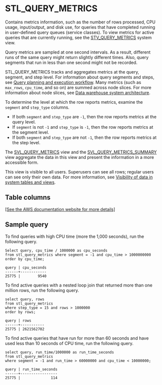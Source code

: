 # STL\_QUERY\_METRICS<a name="r_STL_QUERY_METRICS"></a>

Contains metrics information, such as the number of rows processed, CPU usage, input/output, and disk use, for queries that have completed running in user\-defined query queues \(service classes\)\. To view metrics for active queries that are currently running, see the [STV\_QUERY\_METRICS](r_STV_QUERY_METRICS.md) system view\. 

Query metrics are sampled at one second intervals\. As a result, different runs of the same query might return slightly different times\. Also, query segments that run in less than one second might not be recorded\. 

STL\_QUERY\_METRICS tracks and aggregates metrics at the query, segment, and step level\. For information about query segments and steps, see [Query planning and execution workflow](c-query-planning.md)\. Many metrics \(such as `max_rows`, `cpu_time`, and so on\) are summed across node slices\. For more information about node slices, see [Data warehouse system architecture](c_high_level_system_architecture.md)\. 

To determine the level at which the row reports metrics, examine the `segment` and `step_type` columns\.
+ If both `segment` and `step_type` are `-1`, then the row reports metrics at the query level\. 
+ If `segment` is not `-1` and `step_type` is `-1`, then the row reports metrics at the segment level\. 
+ If both `segment` and `step_type` are not `-1`, then the row reports metrics at the step level\. 

The [SVL\_QUERY\_METRICS](r_SVL_QUERY_METRICS.md) view and the [SVL\_QUERY\_METRICS\_SUMMARY](r_SVL_QUERY_METRICS_SUMMARY.md) view aggregate the data in this view and present the information in a more accessible form\.

This view is visible to all users\. Superusers can see all rows; regular users can see only their own data\. For more information, see [Visibility of data in system tables and views](c_visibility-of-data.md)\.

## Table columns<a name="r_STL_QUERY_METRICS-table-rows2"></a>

[\[See the AWS documentation website for more details\]](http://docs.aws.amazon.com/redshift/latest/dg/r_STL_QUERY_METRICS.html)

## Sample query<a name="r_STL_QUERY_METRICS-sample-query2"></a>

To find queries with high CPU time \(more the 1,000 seconds\), run the following query\.

```
Select query, cpu_time / 1000000 as cpu_seconds
from stl_query_metrics where segment = -1 and cpu_time > 1000000000
order by cpu_time;

query | cpu_seconds
------+------------
25775 |        9540
```

To find active queries with a nested loop join that returned more than one million rows, run the following query\.

```
select query, rows 
from stl_query_metrics 
where step_type = 15 and rows > 1000000
order by rows;

query | rows      
------+-----------
25775 | 2621562702
```

To find active queries that have run for more than 60 seconds and have used less than 10 seconds of CPU time, run the following query\. 

```
select query, run_time/1000000 as run_time_seconds
from stl_query_metrics 
where segment = -1 and run_time > 60000000 and cpu_time < 10000000;

query | run_time_seconds
------+-----------------
25775 |              114
```
